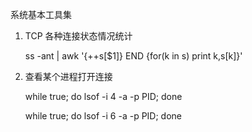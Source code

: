 
系统基本工具集

1. TCP 各种连接状态情况统计

    ss -ant | awk '{++s[$1]} END {for(k in s) print k,s[k]}'

2. 查看某个进程打开连接

    while true; do lsof -i 4 -a -p PID; done

    while true; do lsof -i 6 -a -p PID; done
